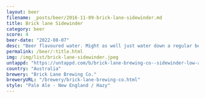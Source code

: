 ```yaml
---
layout: beer
filename: _posts/beer/2016-11-09-brick-lane-sidewinder.md
title: Brick lane Sidewinder
category: beer
score: 4
beer-date: "2022-08-07"
desc: "Beer flavoured water. Might as well just water down a regular beer"
permalink: /beer/:title.html
img: /img/list/brick-lane-sidewinder.jpeg
untappd: "https://untappd.com/b/brick-lane-brewing-co--sidewinder-low-alc-hazy-pale/4431965"
country: "Australia"
brewery: "Brick Lane Brewing Co."
breweryURL: "/brewery/brick-lane-brewing-co.html"
style: "Pale Ale - New England / Hazy"
---
```

